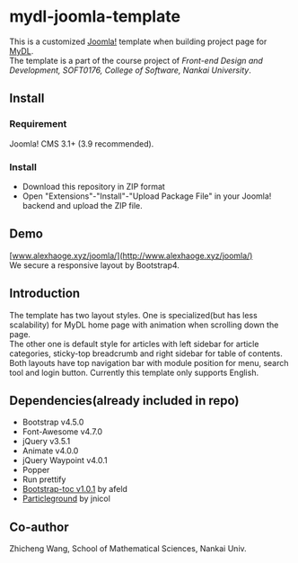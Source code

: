 # mydl-joomla-template
This is a customized [Joomla!]() template when building project page for [MyDL](https://github.com/Alexhaoge/MyDL).   
The template is a part of the course project of *Front-end Design and Development, SOFT0176, College of Software, Nankai University*.

## Install
### Requirement
Joomla! CMS 3.1+ (3.9 recommended).
### Install
* Download this repository in ZIP format
* Open "Extensions"-"Install"-"Upload Package File" in your Joomla! backend and upload the ZIP file.

## Demo
[www.alexhaoge.xyz/joomla/](http://www.alexhaoge.xyz/joomla/)  
We secure a responsive layout by Bootstrap4.

## Introduction
The template has two layout styles.
One is specialized(but has less scalability) for MyDL home page with animation when scrolling down the page.   
The other one is default style for articles with left sidebar for article categories, sticky-top breadcrumb and right sidebar for table of contents.  
Both layouts have top navigation bar with module position for menu, search tool and login button. Currently this template only supports English.

## Dependencies(already included in repo)
* Bootstrap v4.5.0
* Font-Awesome v4.7.0
* jQuery v3.5.1
* Animate v4.0.0
* jQuery Waypoint v4.0.1
* Popper
* Run prettify
* [Bootstrap-toc v1.0.1](https://github.com/afeld/bootstrap-toc/releases) by afeld
* [Particleground](https://github.com/jnicol/particleground/) by jnicol

## Co-author
Zhicheng Wang, School of Mathematical Sciences, Nankai Univ.
